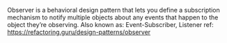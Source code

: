 Observer is a behavioral design pattern that lets you define a subscription mechanism to notify multiple objects about any events that happen to the object they’re observing.
Also known as: Event-Subscriber, Listener
ref: https://refactoring.guru/design-patterns/observer